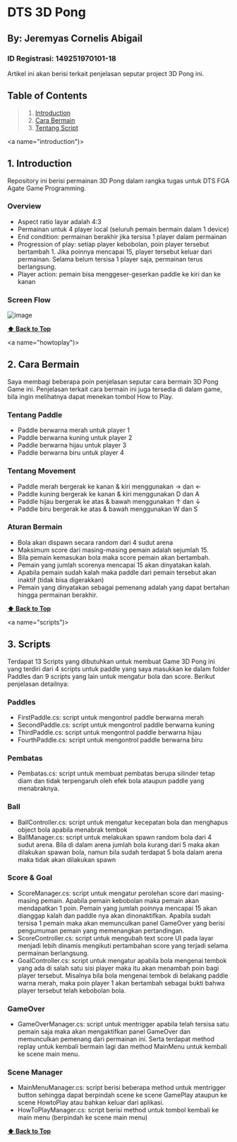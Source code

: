 # DTS 3D Pong
## By: Jeremyas Cornelis Abigail
### ID Registrasi: 149251970101-18

Artikel ini akan berisi terkait penjelasan seputar project 3D Pong ini.

## Table of Contents

> 1. [Introduction](#introduction)
> 1. [Cara Bermain](#howtoplay)
> 1. [Tentang Script](#scripts)

<a name="introduction")></a>
## 1. Introduction
Repository ini berisi permainan 3D Pong dalam rangka tugas untuk DTS FGA Agate Game Programming.
### Overview
- Aspect ratio layar adalah 4:3
- Permainan untuk 4 player local (seluruh pemain bermain dalam 1 device)
- End condition: permainan berakhir jika tersisa 1 player dalam permainan
- Progression of play: setiap player kebobolan, poin player tersebut bertambah 1. Jika poinnya mencapai 15, player tersebut keluar dari permainan. Selama belum tersisa 1 player saja, permainan terus berlangsung.
- Player action: pemain bisa menggeser-geserkan paddle ke kiri dan ke kanan
### Screen Flow
![image](https://user-images.githubusercontent.com/74807111/175260413-459d4931-ba07-4cfe-9de5-82f5f1f3cdde.png) <br>

**[⬆ Back to Top](#table-of-contents)**

<a name="howtoplay")></a>
## 2. Cara Bermain
Saya membagi beberapa poin penjelasan seputar cara bermain 3D Pong Game ini.
Penjelasan terkait cara bermain ini juga tersedia di dalam game, bila ingin melihatnya dapat menekan tombol How to Play.
### Tentang Paddle
- Paddle berwarna merah untuk player 1
- Paddle berwarna kuning untuk player 2
- Paddle berwarna hijau untuk player 3
- Paddle berwarna biru untuk player 4
### Tentang Movement
- Paddle merah bergerak ke kanan & kiri menggunakan → dan ←
- Paddle kuning bergerak ke kanan & kiri menggunakan D dan A
- Paddle hijau bergerak ke atas & bawah menggunakan ↑ dan ↓
- Paddle biru bergerak ke atas & bawah menggunakan W dan S
### Aturan Bermain
- Bola akan dispawn secara random dari 4 sudut arena
- Maksimum score dari masing-masing pemain adalah sejumlah 15.
- Bila pemain kemasukan bola maka score pemain akan bertambah.
- Pemain yang jumlah scorenya mencapai 15 akan dinyatakan kalah.
- Apabila pemain sudah kalah maka paddle dari pemain tersebut akan inaktif (tidak bisa digerakkan)
- Pemain yang dinyatakan sebagai pemenang adalah yang dapat bertahan hingga permainan berakhir. <br>

**[⬆ Back to Top](#table-of-contents)**

<a name="scripts")></a>
## 3. Scripts
Terdapat 13 Scripts yang dibutuhkan untuk membuat Game 3D Pong ini yang terdiri dari 4 scripts untuk paddle yang saya masukkan ke dalam folder Paddles dan 9 scripts yang lain untuk mengatur bola dan score. Berikut penjelasan detailnya:
### Paddles
- FirstPaddle.cs: script untuk mengontrol paddle berwarna merah
- SecondPaddle.cs: script untuk mengontrol paddle berwarna kuning
- ThirdPaddle.cs: script untuk mengontrol paddle berwarna hijau
- FourthPaddle.cs: script untuk mengontrol paddle berwarna biru
### Pembatas
- Pembatas.cs: script untuk membuat pembatas berupa silinder tetap diam dan tidak terpengaruh oleh efek bola ataupun paddle yang menabraknya.
### Ball
- BallController.cs: script untuk mengatur kecepatan bola dan menghapus object bola apabila menabrak tembok
- BallManager.cs: script untuk melakukan spawn random bola dari 4 sudut arena. Bila di dalam arena jumlah bola kurang dari 5 maka akan dilakukan spawan bola, namun bila sudah terdapat 5 bola dalam arena maka tidak akan dilakukan spawn
### Score & Goal
- ScoreManager.cs: script untuk mengatur perolehan score dari masing-masing pemain. Apabila pemain kebobolan maka pemain akan mendapatkan 1 poin. Pemain yang jumlah poinnya mencapai 15 akan dianggap kalah dan paddle nya akan dinonaktifkan. Apabila sudah tersisa 1 pemain maka akan memunculkan panel GameOver yang berisi pengumuman pemain yang memenangkan pertandingan.
- ScoreController.cs: script untuk mengubah text score UI pada layar menjadi lebih dinamis mengikuti pertambahan score yang terjadi selama permainan berlangsung.
- GoalController.cs: script untuk mengatur apabila bola mengenai tembok yang ada di salah satu sisi player maka itu akan menambah poin bagi player tersebut. Misalnya bila bola mengenai tembok di belakang paddle warna merah, maka poin player 1 akan bertambah sebagai bukti bahwa player tersebut telah kebobolan bola.
### GameOver
- GameOverManager.cs: script untuk mentrigger apabila telah tersisa satu pemain saja maka akan mengaktifkan panel GameOver dan memunculkan pemenang dari permainan ini. Serta terdapat method replay untuk kembali bermain lagi dan method MainMenu untuk kembali ke scene main menu.
### Scene Manager
- MainMenuManager.cs: script berisi beberapa method untuk mentrigger button sehingga dapat berpindah scene ke scene GamePlay ataupun ke scene HowtoPlay atau bahkan keluar dari aplikasi.
- HowToPlayManager.cs: script berisi method untuk tombol kembali ke main menu (berpindah ke scene main menu)<br>

**[⬆ Back to Top](#table-of-contents)**
